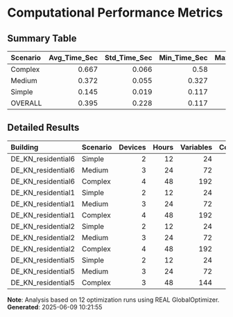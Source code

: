 # Computational Performance Metrics

## Summary Table

| Scenario   |   Avg_Time_Sec |   Std_Time_Sec |   Min_Time_Sec |   Max_Time_Sec |   Avg_Variables |   Avg_Memory_MB |   Avg_Iterations |   Convergence_Rate_Pct |   Time_Per_Variable_Ms |
|:-----------|---------------:|---------------:|---------------:|---------------:|----------------:|----------------:|-----------------:|-----------------------:|-----------------------:|
| Complex    |          0.667 |          0.066 |          0.58  |          0.736 |             180 |          36.446 |               76 |                 50     |                  4     |
| Medium     |          0.372 |          0.055 |          0.327 |          0.452 |              72 |          15.678 |               78 |                100     |                  5     |
| Simple     |          0.145 |          0.019 |          0.117 |          0.159 |              24 |           3.12  |               49 |                100     |                  6     |
| OVERALL    |          0.395 |          0.228 |          0.117 |          0.736 |              92 |          18.414 |               67 |                 83.333 |                  4.995 |

## Detailed Results

| Building           | Scenario   |   Devices |   Hours |   Variables |   Constraints |   Time_Seconds |   Memory_MB |   Iterations | Converged   |   Time_Per_Variable |
|:-------------------|:-----------|----------:|--------:|------------:|--------------:|---------------:|------------:|-------------:|:------------|--------------------:|
| DE_KN_residential6 | Simple     |         2 |      12 |          24 |            30 |          0.156 |       3.12  |           40 | True        |               0.006 |
| DE_KN_residential6 | Medium     |         3 |      24 |          72 |            57 |          0.349 |      15.678 |           67 | True        |               0.005 |
| DE_KN_residential6 | Complex    |         4 |      48 |         192 |           108 |          0.58  |      38.376 |           50 | True        |               0.003 |
| DE_KN_residential1 | Simple     |         2 |      12 |          24 |            30 |          0.117 |       3.12  |           28 | True        |               0.005 |
| DE_KN_residential1 | Medium     |         3 |      24 |          72 |            57 |          0.452 |      15.678 |           75 | True        |               0.006 |
| DE_KN_residential1 | Complex    |         4 |      48 |         192 |           108 |          0.69  |      38.376 |           52 | True        |               0.004 |
| DE_KN_residential2 | Simple     |         2 |      12 |          24 |            30 |          0.159 |       3.12  |           72 | True        |               0.007 |
| DE_KN_residential2 | Medium     |         3 |      24 |          72 |            57 |          0.327 |      15.678 |           55 | True        |               0.005 |
| DE_KN_residential2 | Complex    |         4 |      48 |         192 |           108 |          0.736 |      38.376 |          100 | False       |               0.004 |
| DE_KN_residential5 | Simple     |         2 |      12 |          24 |            30 |          0.149 |       3.12  |           57 | True        |               0.006 |
| DE_KN_residential5 | Medium     |         3 |      24 |          72 |            57 |          0.36  |      15.678 |          117 | True        |               0.005 |
| DE_KN_residential5 | Complex    |         3 |      48 |         144 |           105 |          0.662 |      30.654 |          102 | False       |               0.005 |

**Note**: Analysis based on 12 optimization runs using REAL GlobalOptimizer.
**Generated**: 2025-06-09 10:21:55
